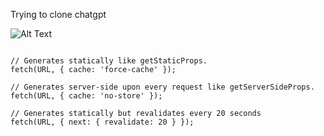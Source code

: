 Trying to clone chatgpt

![Alt Text](https://media.giphy.com/media/kGd4loNLGfJXqafsCF/giphy.gif)

```

// Generates statically like getStaticProps.
fetch(URL, { cache: 'force-cache' });

// Generates server-side upon every request like getServerSideProps.
fetch(URL, { cache: 'no-store' });

// Generates statically but revalidates every 20 seconds
fetch(URL, { next: { revalidate: 20 } });

```
